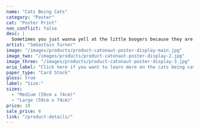 ```yaml
---
name: "Cats Being Cats"
category: "Poster"
cat: "Poster Print"
non_conflict: false
desc: |
  Sometimes you just wanna yell at the little boogers because they are so smug.
artist: "Sebastain Turner"
image: "/images/products/product-catonaut-poster-display-main.jpg"
image_two: "/images/products/product-catonaut-poster-display-2.jpg"
image_three: "/images/products/product-catonaut-poster-display-3.jpg"
aria_label: "Click here if you want to learn more on the cats being cats poster."
paper_type: "Card Stock"
gloss: true
label: "Size:"
sizes:
  - "Medium (59cm x 74cm)"
  - "Large (59cm x 74cm)"
price: 10
sale_price: 8
link: "/product-details/"
---
```

